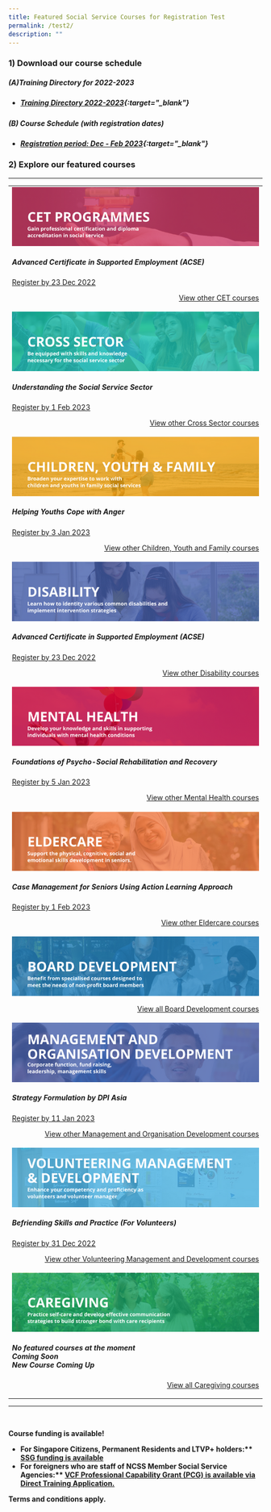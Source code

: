 ```yaml
---
title: Featured Social Service Courses for Registration Test
permalink: /test2/
description: ""
---
```

### 1) Download our course schedule

##### **(A)Training Directory for 2022-2023**
* ##### [Training Directory 2022-2023](/files/Files%20for%20Learners/FY22-Training-Directory-updated-1Sept22.pdf){:target="_blank"} 

##### **(B) Course Schedule (with registration dates)** <br>
* ##### [Registration period: Dec - Feb 2023](/files/Files%20for%20Learners/Monthly%20Featured%20Courses%20-%20Dec%20to%20Mar%202023.pdf){:target="_blank"}


### 2) Explore our featured courses

---

<table>
	<tbody><tr> <td><img src="/images/training/cet-v2.png" alt="Continuing"><h5>Advanced Certificate in Supported Employment (ACSE)</h5><a href="https://iltms.ssi.gov.sg/registration/#/Course?coursecode=SDIS8">Register by 23 Dec 2022</a><p></p><p style="text-align: right;"><a href="https://www.ssi.gov.sg/training/cet/">View other CET courses</a></p></td>
		
</tr><tr> <td><img src="/images/training/cross-sector-v2.png" alt="cross sector"><h5>Understanding the Social Service Sector</h5><a href="https://iltms.ssi.gov.sg/registration/#/Course?coursecode=SCET6-M">Register by 1 Feb 2023</a><p></p><p style="text-align: right;"><a href="https://www.ssi.gov.sg/training/cross-sector/">View other Cross Sector courses</a></p></td>
		
</tr><tr> <td><img src="/images/training/cyf-v2.png" alt="CYF"><h5>Helping Youths Cope with Anger</h5><a href="https://iltms.ssi.gov.sg/registration/#/Course?coursecode=SCYF5158">Register by 3 Jan 2023</a><p></p><p style="text-align: right;"><a href="https://www.ssi.gov.sg/training/cyandf/">View other Children, Youth and Family courses</a></p></td>

</tr><tr> <td><img src="/images/training/disability-v2.png" alt="disability"><h5>Advanced Certificate in Supported Employment (ACSE)</h5><a href="https://iltms.ssi.gov.sg/registration/#/Course?coursecode=SDIS8">Register by 23 Dec 2022</a><p></p><p style="text-align: right;"><a href="https://www.ssi.gov.sg/training/disability/">View other Disability courses</a></p></td>

</tr><tr> <td><img src="/images/training/mental-health-v2.png" alt="mental"><h5>Foundations of Psycho-Social Rehabilitation and Recovery</h5><a href="https://iltms.ssi.gov.sg/registration/#/Course?coursecode=SMTH387">Register by 5 Jan 2023</a><p></p><p style="text-align: right;"><a href="https://www.ssi.gov.sg/training/mental-health">View other Mental Health courses</a></p></td>

</tr><tr> <td><img src="/images/training/eldercare-v2.png" alt="Caring and communicating with dementia and senior persons courses"><h5>Case Management for Seniors Using Action Learning Approach</h5><a href="https://iltms.ssi.gov.sg/registration/#/Course?coursecode=SECH5364/">Register by 1 Feb 2023</a><p></p><p style="text-align: right;"><a href="https://www.ssi.gov.sg/training/eldercare/">View other Eldercare courses</a></p></td>

</tr><tr> <td><img src="/images/training/board-v2.png" alt="BOARD"><p></p><p style="text-align: right;"><a href="https://www.ssi.gov.sg/training/eldercare/">View all Board Development courses</a></p></td>
	
</tr><tr> <td><img src="/images/training/mod-v2.png" alt="MOD"><h5>Strategy Formulation by DPI Asia</h5><a href="https://www.dpi-asia.com/post/agility-is-strategy-outdated">Register by 11 Jan 2023</a><p></p><p style="text-align: right;"><a href="https://www.ssi.gov.sg/training/management-and-organisation-development/">View other Management and Organisation Development courses</a></p></td>

</tr><tr> <td><img src="/images/training/volunteer-v2.png" alt="volunteering"><h5>Befriending Skills and Practice (For Volunteers)</h5><a href="https://iltms.ssi.gov.sg/registration/#/Course?coursecode=SVDM5311">Register by 31 Dec 2022</a><p></p><p style="text-align: right;"><a href="https://www.ssi.gov.sg/training/volunteer-development-and-management/">View other Volunteering Management and Development courses</a></p></td>

</tr><tr> <td><img src="/images/training/caregiving-v2.png" alt="caregiving"><h5>No featured courses at the moment<br>Coming Soon<br>New Course Coming Up<br></h5><p style="text-align: right;"><a href="https://www.ssi.gov.sg/training/caregiving/">View all Caregiving courses</a></p></td>
	</tr></tbody></table>

--- 
<br>

<b>Course funding is available!<b>

<ul>
	<li>For Singapore Citizens, Permanent Residents and LTVP+ holders:** <a href="">SSG funding is available</a>
	</li><li>For foreigners who are staff of NCSS Member Social Service Agencies:** <a href="https://www.ncss.gov.sg/grants-search/detail-page/VCFProfessionalCapabilityGrant-LocalTraining">VCF Professional Capability Grant (PCG) is available via Direct Training Application.</a></li></ul>

<p>Terms and conditions apply.</p>